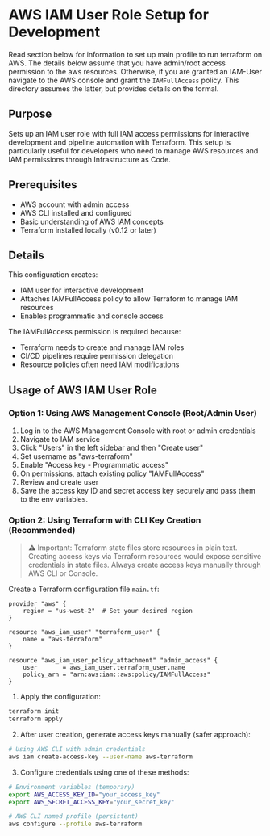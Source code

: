 # AWS IAM User Role Setup for Development
Read section below for information to set up main profile to run terraform on AWS. The details below assume that you have admin/root access permission to the aws resources. Otherwise, if you are granted an IAM-User navigate to the AWS console and grant the `IAMFullAccess` policy. This directory assumes the latter, but provides details on the formal. 

## Purpose
Sets up an IAM user role with full IAM access permissions for interactive development and pipeline automation with Terraform. This setup is particularly useful for developers who need to manage AWS resources and IAM permissions through Infrastructure as Code.

## Prerequisites
- AWS account with admin access
- AWS CLI installed and configured
- Basic understanding of AWS IAM concepts
- Terraform installed locally (v0.12 or later)

## Details
This configuration creates:
- IAM user for interactive development
- Attaches IAMFullAccess policy to allow Terraform to manage IAM resources
- Enables programmatic and console access

The IAMFullAccess permission is required because:
- Terraform needs to create and manage IAM roles
- CI/CD pipelines require permission delegation
- Resource policies often need IAM modifications

## Usage of AWS IAM User Role

### Option 1: Using AWS Management Console (Root/Admin User)

1. Log in to the AWS Management Console with root or admin credentials
2. Navigate to IAM service
3. Click "Users" in the left sidebar and then "Create user"
4. Set username as "aws-terraform"
5. Enable "Access key - Programmatic access"
6. On permissions, attach existing policy "IAMFullAccess"
7. Review and create user
8. Save the access key ID and secret access key securely and pass them to the env variables.

### Option 2: Using Terraform with CLI Key Creation (Recommended)

> ⚠️ Important: Terraform state files store resources in plain text. Creating access keys via Terraform resources would expose sensitive credentials in state files. Always create access keys manually through AWS CLI or Console.

Create a Terraform configuration file `main.tf`:

```hcl
provider "aws" {
    region = "us-west-2"  # Set your desired region
}

resource "aws_iam_user" "terraform_user" {
    name = "aws-terraform"
}

resource "aws_iam_user_policy_attachment" "admin_access" {
    user       = aws_iam_user.terraform_user.name
    policy_arn = "arn:aws:iam::aws:policy/IAMFullAccess"
}
```

1. Apply the configuration:
```bash
terraform init
terraform apply
```

2. After user creation, generate access keys manually (safer approach):
```bash
# Using AWS CLI with admin credentials
aws iam create-access-key --user-name aws-terraform
```

3. Configure credentials using one of these methods:
```bash
# Environment variables (temporary)
export AWS_ACCESS_KEY_ID="your_access_key"
export AWS_SECRET_ACCESS_KEY="your_secret_key"

# AWS CLI named profile (persistent)
aws configure --profile aws-terraform
```
